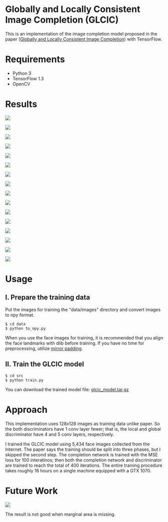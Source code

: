 # Globally and Locally Consistent Image Completion (GLCIC)

This is an implementation of the image completion model proposed in the paper
([Globally and Locally Consistent Image Completion](
http://hi.cs.waseda.ac.jp/%7Eiizuka/projects/completion/data/completion_sig2017.pdf))
with TensorFlow.


# Requirements

- Python 3
- TensorFlow 1.3
- OpenCV


# Results

![](results/001.jpg)

![](results/002.jpg)

![](results/003.jpg)

![](results/004.jpg)

![](results/005.jpg)

![](results/006.jpg)

![](results/007.jpg)

![](results/008.jpg)

![](results/009.jpg)

![](results/010.jpg)

![](results/011.jpg)

![](results/012.jpg)

![](results/013.jpg)

![](results/014.jpg)

![](results/015.jpg)

![](results/016.jpg)



# Usage

## I. Prepare the training data

Put the images for training the "data/images" directory and convert images to npy format.

```
$ cd data
$ python to_npy.py
```

When you use the face images for training, it is recommended that you align the face landmarks with dlib before training.
If you have no time for preprocessing, utilize [mirror padding](
https://github.com/tadax/cvtools/tree/master/face_alignment/mirror_padding).


## II. Train the GLCIC model

```
$ cd src
$ python train.py
```

You can download the trained model file: [glcic_model.tar.gz](
https://drive.google.com/open?id=1jvP2czv_gX8Q1l0tUPNWLV8HLacK6n_Q)


# Approach

This implementation uses 128x128 images as training data unlike paper.
So the both discriminators have 1 conv layer fewer;
that is, the local and global discriminator have 4 and 5 conv layers, respectively.

I trained the GLCIC model using 5,434 face images collected from the Internet.
The paper says the training should be split into three phases, but I skipped the second step.
The completion network is trained with the MSE loss for 100 interatinos;
then both the completion network and discriminator are trained to reach the total of 400 iterations.
The entire training procedure takes roughly 16 hours on a single machine equipped with a GTX 1070.


# Future Work

![](results/marginal.jpg)

The result is not good when marginal area is missing.

